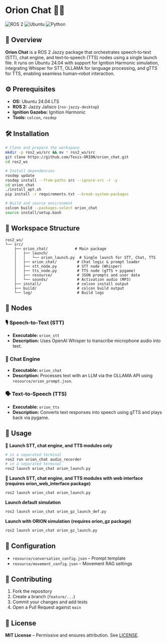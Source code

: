 # Orion Chat 🤖💬

![ROS 2](https://img.shields.io/badge/ROS2-Jazzy-blue) ![Ubuntu](https://img.shields.io/badge/Ubuntu-24.04-orange) ![Python](https://img.shields.io/badge/Python-3.12-yellow)

## 🚀 Overview
**Orion Chat** is a ROS 2 Jazzy package that orchestrates speech‑to‑text (STT), chat engine, and text‑to‑speech (TTS) nodes using a single launch file. It runs on Ubuntu 24.04 with support for Ignition Harmonic simulation, integrating Whisper for STT, OLLAMA for language processing, and gTTS for TTS, enabling seamless human–robot interaction.

## ⚙️ Prerequisites
- **OS:** Ubuntu 24.04 LTS  
- **ROS 2:** Jazzy Jalisco (`ros-jazzy-desktop`)  
- **Ignition Gazebo:** Ignition Harmonic  
- **Tools:** `colcon`, `rosdep`  

## 🛠️ Installation

```bash
# Clone and prepare the workspace
mkdir -p ros2_ws/src && mv * ros2_ws/src  
git clone https://github.com/Tesis-ORION/orion_chat.git  
cd ros2_ws

# Install dependencies
rosdep update  
rosdep install --from-paths src --ignore-src -r -y  
cd orion_chat
./install_apt.sh
pip install -r requirements.txt --break-system-packages

# Build and source environment
colcon build --packages-select orion_chat  
source install/setup.bash
```

## 📂 Workspace Structure

```
ros2_ws/
└── src/
    ├── orion_chat/            # Main package
    │   ├── launch/
    │   │   └── orion_launch.py  # Single launch for STT, Chat, TTS
    │   ├── orion_chat/         # Chat logic & prompt loader
    │   ├── stt_node.py         # STT node (Whisper)
    │   ├── tts_node.py         # TTS node (gTTS + pygame)
    │   ├── resource/           # JSON prompts and user data
    │   └── sounds/             # Activation audio (MP3)
    ├── install/                # colcon install output
    ├── build/                  # colcon build output
    └── log/                    # Build logs
```

## 💬 Nodes

### 🎙️ Speech‑to‑Text (STT)
- **Executable:** `orion_stt`  
- **Description:** Uses OpenAI Whisper to transcribe microphone audio into text.

### 🤖 Chat Engine
- **Executable:** `orion_chat`  
- **Description:** Processes text with an LLM via the OLLAMA API using `resource/orion_prompt.json`.

### 🗣️ Text‑to‑Speech (TTS)
- **Executable:** `orion_tts`  
- **Description:** Converts text responses into speech using gTTS and plays back via pygame.

## 🔧 Usage

🔄 **Launch STT, chat engine, and TTS modules only**  
```bash
# in a separated terminal
ros2 run orion_chat audio_recorder
# in a separated terminal
ros2 launch orion_chat orion_launch.py
```

🔄 **Launch STT, chat engine, and TTS modules with web interface (requires orion_web_interface package)**  
```bash
ros2 launch orion_chat orion_launch.py
```

**Launch default simulation**  
```bash
ros2 launch orion_chat orion_gz_launch_def.py
```

**Launch with ORION simulation (requires orion_gz package)**  
```bash
ros2 launch orion_chat orion_gz_launch.py
```

## 📘 Configuration
- `resource/conversation_config.json` – Prompt template  
- `resource/movement_config.json` – Movement RAG settings  

## 🤝 Contributing
1. Fork the repository  
2. Create a branch (`feature/...`)  
3. Commit your changes and add tests  
4. Open a Pull Request against `main`

## 📜 License
**MIT License** – Permissive and ensures attribution. See [LICENSE](LICENSE).
